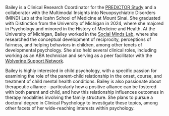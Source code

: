 Bailey is a Clinical Research Coordinator for the [PREDiCTOR Study](https://www.mountsinai.org/about/newsroom/2024/mount-sinai-health-system-and-ibm-research-launch-effort-that-leverages-artificial-intelligence-and-behavioral-data-to-improve-mental-health-care-for-young-people) and a collaborator with the Multimodal Insights into Neuopsychiatric Disorders (MIND) Lab at the Icahn School of Medicine at Mount Sinai. She graduated with Distinction from the University of Michigan in 2024, where she majored in Psychology and minored in the History of Medicine and Health. At the University of Michigan, Bailey worked in the [Social Minds Lab](https://sites.lsa.umich.edu/warneken/), where she researched the conceptual development of reciprocity, perceptions of fairness, and helping behaviors in children, among other tenets of developmental psychology. She also held several clinical roles, including working as an ABA technician and serving as a peer facilitator with the [Wolverine Support Network](https://www.umichwsn.org/).

Bailey is highly interested in child psychology, with a specific passion for examining the role of the parent-child relationship in the onset, course, and treatment of child mental health conditions. Bailey is also passionate about therapeutic alliance—particularly how a positive alliance can be fostered with both parent and child, and how this relationship influences outcomes in therapy modalities involving the family structure. She plans to pursue a doctoral degree in Clinical Psychology to investigate these topics, among other facets of her wide-reaching interests within psychology.
